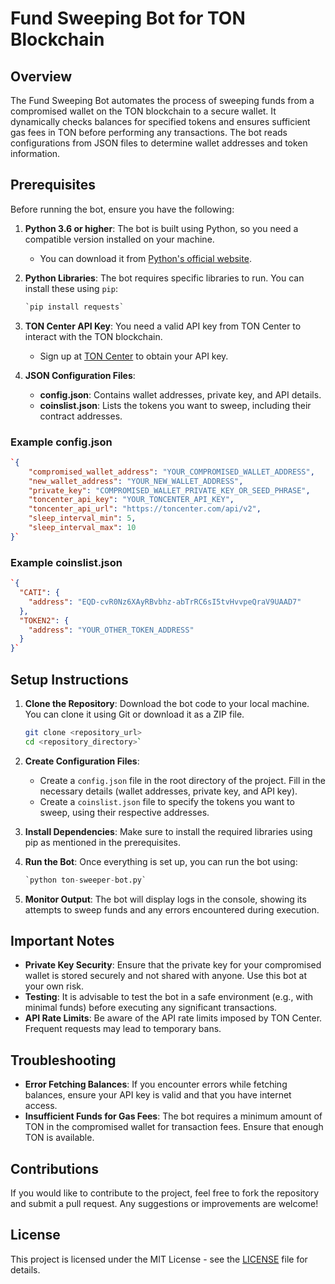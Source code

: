 # Fund Sweeping Bot for TON Blockchain

## Overview

The Fund Sweeping Bot automates the process of sweeping funds from a compromised wallet on the TON blockchain to a secure wallet. It dynamically checks balances for specified tokens and ensures sufficient gas fees in TON before performing any transactions. The bot reads configurations from JSON files to determine wallet addresses and token information.

## Prerequisites

Before running the bot, ensure you have the following:

1.  **Python 3.6 or higher**: The bot is built using Python, so you need a compatible version installed on your machine.
    
    -   You can download it from [Python's official website](https://www.python.org/downloads/).
2.  **Python Libraries**: The bot requires specific libraries to run. You can install these using `pip`:
    ```python
    `pip install requests` 
    ```
3.  **TON Center API Key**: You need a valid API key from TON Center to interact with the TON blockchain.
    
    -   Sign up at [TON Center](https://toncenter.com/) to obtain your API key.
4.  **JSON Configuration Files**:
    
    -   **config.json**: Contains wallet addresses, private key, and API details.
    -   **coinslist.json**: Lists the tokens you want to sweep, including their contract addresses.

### Example config.json
```json
`{
    "compromised_wallet_address": "YOUR_COMPROMISED_WALLET_ADDRESS",
    "new_wallet_address": "YOUR_NEW_WALLET_ADDRESS",
    "private_key": "COMPROMISED_WALLET_PRIVATE_KEY_OR_SEED_PHRASE",
    "toncenter_api_key": "YOUR_TONCENTER_API_KEY",
    "toncenter_api_url": "https://toncenter.com/api/v2",
    "sleep_interval_min": 5,
    "sleep_interval_max": 10
}` 
```
### Example coinslist.json
```json
`{
  "CATI": {
    "address": "EQD-cvR0Nz6XAyRBvbhz-abTrRC6sI5tvHvvpeQraV9UAAD7"
  },
  "TOKEN2": {
    "address": "YOUR_OTHER_TOKEN_ADDRESS"
  }
}` 
```
## Setup Instructions

1.  **Clone the Repository**: Download the bot code to your local machine. You can clone it using Git or download it as a ZIP file.
    ```bash    
    git clone <repository_url>
    cd <repository_directory>` 
    ```
2.  **Create Configuration Files**:
    
    -   Create a `config.json` file in the root directory of the project. Fill in the necessary details (wallet addresses, private key, and API key).
    -   Create a `coinslist.json` file to specify the tokens you want to sweep, using their respective addresses.
3.  **Install Dependencies**: Make sure to install the required libraries using pip as mentioned in the prerequisites.
    
4.  **Run the Bot**: Once everything is set up, you can run the bot using:
    ```python    
    `python ton-sweeper-bot.py` 
    ```
5.  **Monitor Output**: The bot will display logs in the console, showing its attempts to sweep funds and any errors encountered during execution.
    

## Important Notes

-   **Private Key Security**: Ensure that the private key for your compromised wallet is stored securely and not shared with anyone. Use this bot at your own risk.
-   **Testing**: It is advisable to test the bot in a safe environment (e.g., with minimal funds) before executing any significant transactions.
-   **API Rate Limits**: Be aware of the API rate limits imposed by TON Center. Frequent requests may lead to temporary bans.

## Troubleshooting

-   **Error Fetching Balances**: If you encounter errors while fetching balances, ensure your API key is valid and that you have internet access.
-   **Insufficient Funds for Gas Fees**: The bot requires a minimum amount of TON in the compromised wallet for transaction fees. Ensure that enough TON is available.

## Contributions

If you would like to contribute to the project, feel free to fork the repository and submit a pull request. Any suggestions or improvements are welcome!

## License

This project is licensed under the MIT License - see the [LICENSE](https://github.com/amworx/TON-Sweeper-Bot/blob/8175da217b70c2eed1320dad0b859c8a982fb6f1/LICENSE) file for details.
